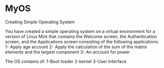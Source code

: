 # MyOS
Creating Simple Operating System
 
You have created a simple operating system on a virtual environment for a version of Linux Mint that contains the Welcome screen, the Authentication screen, and the Applications screen consisting of the following applications:
1- Apply age account
2- Apply the calculation of the sum of the matrix elements and the largest component
3- An account for power


The OS contains of:
1-Boot loader
2-kernel
3-User Interface
